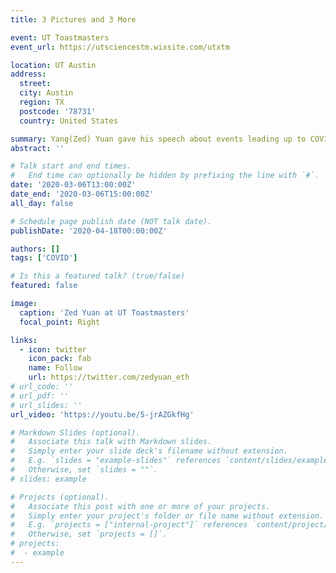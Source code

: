 ```yaml
---
title: 3 Pictures and 3 More

event: UT Toastmasters
event_url: https://utsciencestm.wixsite.com/utxtm

location: UT Austin
address:
  street: 
  city: Austin
  region: TX
  postcode: '78731'
  country: United States

summary: Yang(Zed) Yuan gave his speech about events leading up to COVID and his winter vacation.
abstract: ''

# Talk start and end times.
#   End time can optionally be hidden by prefixing the line with `#`.
date: '2020-03-06T13:00:00Z'
date_end: '2020-03-06T15:00:00Z'
all_day: false

# Schedule page publish date (NOT talk date).
publishDate: '2020-04-18T00:00:00Z'

authors: []
tags: ['COVID']

# Is this a featured talk? (true/false)
featured: false

image:
  caption: 'Zed Yuan at UT Toastmasters'
  focal_point: Right

links:
  - icon: twitter
    icon_pack: fab
    name: Follow
    url: https://twitter.com/zedyuan_eth
# url_code: ''
# url_pdf: ''
# url_slides: ''
url_video: 'https://youtu.be/5-jrAZGkfHg'

# Markdown Slides (optional).
#   Associate this talk with Markdown slides.
#   Simply enter your slide deck's filename without extension.
#   E.g. `slides = "example-slides"` references `content/slides/example-slides.md`.
#   Otherwise, set `slides = ""`.
# slides: example

# Projects (optional).
#   Associate this post with one or more of your projects.
#   Simply enter your project's folder or file name without extension.
#   E.g. `projects = ["internal-project"]` references `content/project/deep-learning/index.md`.
#   Otherwise, set `projects = []`.
# projects:
#  - example
---
```



